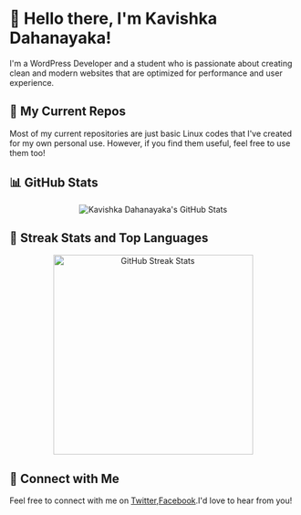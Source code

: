 # 👋 Hello there, I'm Kavishka Dahanayaka!

I'm a WordPress Developer and a student who is passionate about creating clean and modern websites that are optimized for performance and user experience. 

## 🧠 My Current Repos

Most of my current repositories are just basic Linux codes that I've created for my own personal use. However, if you find them useful, feel free to use them too!

## 📊 GitHub Stats

<p align="center">
  <img src="https://github-readme-stats.vercel.app/api?username=xkavishka&show_icons=true&theme=tokyonight" alt="Kavishka Dahanayaka's GitHub Stats">
</p>

## 🌟 Streak Stats and Top Languages

<p align="center">
  <img src="https://streak-stats.demolab.com/?user=xkavishka" alt="GitHub Streak Stats" width="350px" height="auto">
</p>

## 📱 Connect with Me

Feel free to connect with me on [Twitter](https://twitter.com/xkavishka),[Facebook](https://facebook.com/kavishka.nft).I'd love to hear from you!
